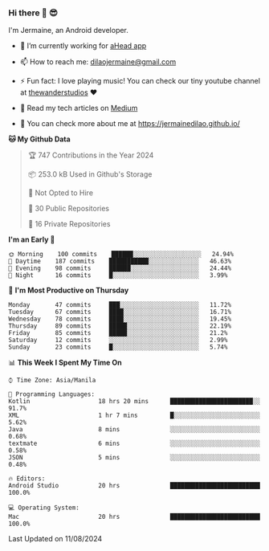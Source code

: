 ### Hi there 👋 😎
I'm Jermaine, an Android developer.

- 🔭 I’m currently working for [aHead app](https://www.ahead-app.com/)

- 📫 How to reach me: dilaojermaine@gmail.com

- ⚡ Fun fact: I love playing music! You can check our tiny youtube channel at [thewanderstudios](https://www.youtube.com/thewanderstudios) ♥️

- 📖 Read my tech articles on [Medium](https://jermainedilao.medium.com/)

- 👀 You can check more about me at https://jermainedilao.github.io/

<!--
**jermainedilao/jermainedilao** is a ✨ _special_ ✨ repository because its `README.md` (this file) appears on your GitHub profile.

Here are some ideas to get you started:

- 🔭 I’m currently working on ...
- 🌱 I’m currently learning ...
- 👯 I’m looking to collaborate on ...
- 🤔 I’m looking for help with ...
- 💬 Ask me about ...
- 📫 How to reach me: ...
- 😄 Pronouns: ...
- ⚡ Fun fact: ...
-->

<!--START_SECTION:waka-->
**🐱 My Github Data** 

> 🏆 747 Contributions in the Year 2024
 > 
> 📦 253.0 kB Used in Github's Storage 
 > 
> 🚫 Not Opted to Hire
 > 
> 📜 30 Public Repositories 
 > 
> 🔑 16 Private Repositories  
 > 
**I'm an Early 🐤** 

```text
🌞 Morning    100 commits    ██████░░░░░░░░░░░░░░░░░░░   24.94% 
🌆 Daytime    187 commits    ███████████░░░░░░░░░░░░░░   46.63% 
🌃 Evening    98 commits     ██████░░░░░░░░░░░░░░░░░░░   24.44% 
🌙 Night      16 commits     █░░░░░░░░░░░░░░░░░░░░░░░░   3.99%

```
📅 **I'm Most Productive on Thursday** 

```text
Monday       47 commits     ███░░░░░░░░░░░░░░░░░░░░░░   11.72% 
Tuesday      67 commits     ████░░░░░░░░░░░░░░░░░░░░░   16.71% 
Wednesday    78 commits     ████░░░░░░░░░░░░░░░░░░░░░   19.45% 
Thursday     89 commits     █████░░░░░░░░░░░░░░░░░░░░   22.19% 
Friday       85 commits     █████░░░░░░░░░░░░░░░░░░░░   21.2% 
Saturday     12 commits     ░░░░░░░░░░░░░░░░░░░░░░░░░   2.99% 
Sunday       23 commits     █░░░░░░░░░░░░░░░░░░░░░░░░   5.74%

```


📊 **This Week I Spent My Time On** 

```text
⌚︎ Time Zone: Asia/Manila

💬 Programming Languages: 
Kotlin                   18 hrs 20 mins      ███████████████████████░░   91.7% 
XML                      1 hr 7 mins         █░░░░░░░░░░░░░░░░░░░░░░░░   5.62% 
Java                     8 mins              ░░░░░░░░░░░░░░░░░░░░░░░░░   0.68% 
textmate                 6 mins              ░░░░░░░░░░░░░░░░░░░░░░░░░   0.58% 
JSON                     5 mins              ░░░░░░░░░░░░░░░░░░░░░░░░░   0.48%

🔥 Editors: 
Android Studio           20 hrs              █████████████████████████   100.0%

💻 Operating System: 
Mac                      20 hrs              █████████████████████████   100.0%

```


 Last Updated on 11/08/2024
<!--END_SECTION:waka-->
